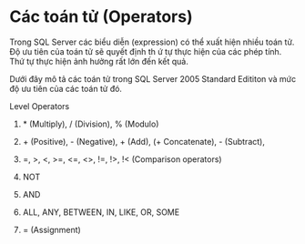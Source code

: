 # Các toán tử (Operators)
Trong SQL Server các biểu diễn (expression) có thể xuất hiện nhiều toán tử. Độ ưu tiên của
toán tử sẽ quyết định th ứ tự thực hiện của các phép tính. Thứ tự thực hiện ảnh hưởng rất lớn
đến kết quả.

Dưới đây mô tả các toán tử trong SQL Server 2005 Standard Edititon và mức độ ưu tiên
của các toán tử đó.

Level Operators

1. \* (Multiply), / (Division), % (Modulo)

2. \+ (Positive), - (Negative), + (Add), (+ Concatenate), - (Subtract),

3. =, >, <, >=, <=, <>, !=, !>, !< (Comparison operators)

4. NOT

5. AND

6. ALL, ANY, BETWEEN, IN, LIKE, OR, SOME

7. = (Assignment)
